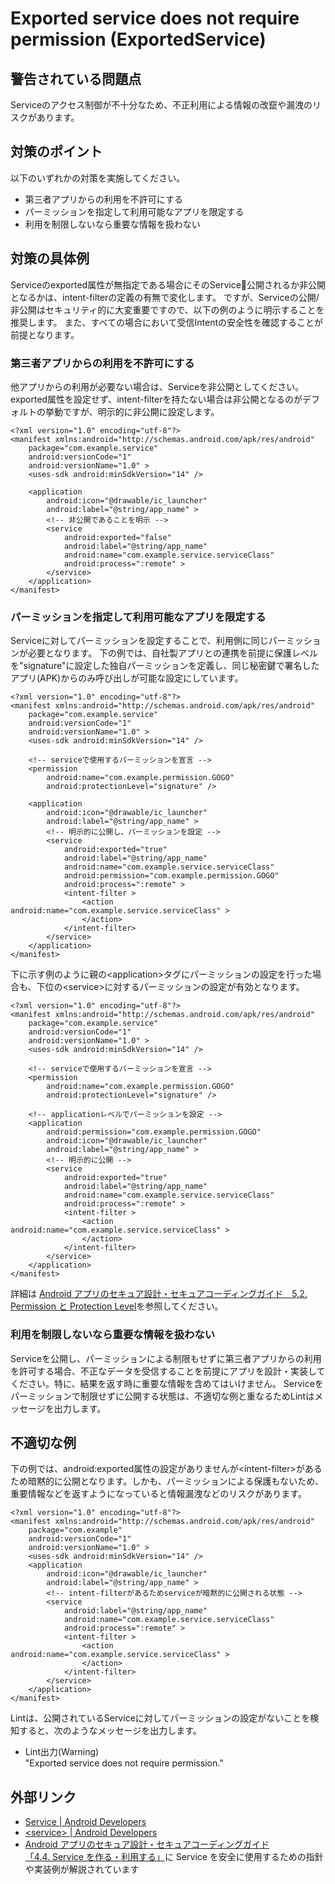 # Exported service does not require permission (ExportedService)

## 警告されている問題点

Serviceのアクセス制御が不十分なため、不正利用による情報の改竄や漏洩のリスクがあります。

## 対策のポイント

以下のいずれかの対策を実施してください。

- 第三者アプリからの利用を不許可にする
- パーミッションを指定して利用可能なアプリを限定する
- 利用を制限しないなら重要な情報を扱わない

## 対策の具体例

Serviceのexported属性が無指定である場合にそのService゙公開されるか非公開となるかは、intent-filterの定義の有無で変化します。
ですが、Serviceの公開/非公開はセキュリティ的に大変重要ですので、以下の例のように明示することを推奨します。
また、すべての場合において受信Intentの安全性を確認することが前提となります。

### 第三者アプリからの利用を不許可にする

他アプリからの利用が必要ない場合は、Serviceを非公開としてください。
exported属性を設定せず、intent-filterを持たない場合は非公開となるのがデフォルトの挙動ですが、明示的に非公開に設定します。

```
<?xml version="1.0" encoding="utf-8"?>
<manifest xmlns:android="http://schemas.android.com/apk/res/android"
    package="com.example.service"
    android:versionCode="1"
    android:versionName="1.0" >
    <uses-sdk android:minSdkVersion="14" />

    <application
        android:icon="@drawable/ic_launcher"
        android:label="@string/app_name" >
        <!-- 非公開であることを明示 -->
        <service
            android:exported="false"
            android:label="@string/app_name"
            android:name="com.example.service.serviceClass"
            android:process=":remote" >
        </service>
    </application>
</manifest>
```

### パーミッションを指定して利用可能なアプリを限定する

Serviceに対してパーミッションを設定することで、利用側に同じパーミッションが必要となります。
下の例では、自社製アプリとの連携を前提に保護レベルを"signature"に設定した独自パーミッションを定義し、同じ秘密鍵で署名したアプリ(APK)からのみ呼び出しが可能な設定にしています。

```
<?xml version="1.0" encoding="utf-8"?>
<manifest xmlns:android="http://schemas.android.com/apk/res/android"
    package="com.example.service"
    android:versionCode="1"
    android:versionName="1.0" >
    <uses-sdk android:minSdkVersion="14" />

    <!-- serviceで使用するパーミッションを宣言 -->
    <permission
        android:name="com.example.permission.GOGO" 
        android:protectionLevel="signature" />

    <application
        android:icon="@drawable/ic_launcher"
        android:label="@string/app_name" >
        <!-- 明示的に公開し、パーミッションを設定 -->
        <service
            android:exported="true"
            android:label="@string/app_name"
            android:name="com.example.service.serviceClass"
            android:permission="com.example.permission.GOGO"
            android:process=":remote" >
            <intent-filter >
                <action android:name="com.example.service.serviceClass" >
                </action>
            </intent-filter>
        </service>
    </application>
</manifest>
```

下に示す例のように親の&lt;application&gt;タグにパーミッションの設定を行った場合も、下位の&lt;service&gt;に対するパーミッションの設定が有効となります。

```
<?xml version="1.0" encoding="utf-8"?>
<manifest xmlns:android="http://schemas.android.com/apk/res/android"
    package="com.example.service"
    android:versionCode="1"
    android:versionName="1.0" >
    <uses-sdk android:minSdkVersion="14" />

    <!-- serviceで使用するパーミッションを宣言 -->
    <permission
        android:name="com.example.permission.GOGO" 
        android:protectionLevel="signature" />

    <!-- applicationレベルでパーミッションを設定 -->
    <application
        android:permission="com.example.permission.GOGO"
        android:icon="@drawable/ic_launcher"
        android:label="@string/app_name" >
        <!-- 明示的に公開 -->
        <service
            android:exported="true"
            android:label="@string/app_name"
            android:name="com.example.service.serviceClass"
            android:process=":remote" >
            <intent-filter >
                <action android:name="com.example.service.serviceClass" >
                </action>
            </intent-filter>
        </service>
    </application>
</manifest>
```

詳細は  [Android アプリのセキュア設計・セキュアコーディングガイド　5.2. Permission と Protection Level][3-2]を参照してください。

### 利用を制限しないなら重要な情報を扱わない

Serviceを公開し、パーミッションによる制限もせずに第三者アプリからの利用を許可する場合、不正なデータを受信することを前提にアプリを設計・実装してください。特に、結果を返す時に重要な情報を含めてはいけません。
Serviceをパーミッションで制限せずに公開する状態は、不適切な例と重なるためLintはメッセージを出力します。

## 不適切な例

下の例では、android:exported属性の設定がありませんが&lt;intent-filter&gt;があるため暗黙的に公開となります。しかも、パーミッションによる保護もないため、重要情報などを返すようになっていると情報漏洩などのリスクがあります。

```
<?xml version="1.0" encoding="utf-8"?>
<manifest xmlns:android="http://schemas.android.com/apk/res/android"
    package="com.example"
    android:versionCode="1"
    android:versionName="1.0" >
    <uses-sdk android:minSdkVersion="14" />
    <application
        android:icon="@drawable/ic_launcher"
        android:label="@string/app_name" >
        <!-- intent-filterがあるためserviceが暗黙的に公開される状態 -->
        <service
            android:label="@string/app_name"
            android:name="com.example.service.serviceClass"
            android:process=":remote" >
            <intent-filter >
                <action android:name="com.example.service.serviceClass" >
                </action>
            </intent-filter>
        </service>
    </application>
</manifest>
```

Lintは、公開されているServiceに対してパーミッションの設定がないことを検知すると、次のようなメッセージを出力します。

- Lint出力(Warning)  
  "Exported service does not require permission."

## 外部リンク

- [Service | Android Developers][1]
- [&lt;service&gt; | Android Developers][2]
- [Android アプリのセキュア設計・セキュアコーディングガイド][3]  
  [「4.4. Service を作る・利用する」][3-1]に Service を安全に使用するための指針や実装例が解説されています

[1]:https://developer.android.com/guide/components/services.html
[2]:https://developer.android.com/guide/topics/manifest/service-element.html
[3]:http://www.jssec.org/dl/android_securecoding/
[3-1]:http://www.jssec.org/dl/android_securecoding/4_using_technology_in_a_safe_way.html#service%E3%82%92%E4%BD%9C%E3%82%8B%E3%83%BB%E5%88%A9%E7%94%A8%E3%81%99%E3%82%8B
[3-2]:http://www.jssec.org/dl/android_securecoding/5_how_to_use_security_functions.html#permission%E3%81%A8protection-level

